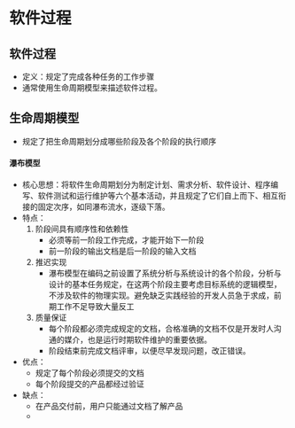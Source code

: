 # 软件过程
## 软件过程
- 定义：规定了完成各种任务的工作步骤
- 通常使用生命周期模型来描述软件过程。
## 生命周期模型
- 规定了把生命周期划分成哪些阶段及各个阶段的执行顺序
#### 瀑布模型
- 核心思想：将软件生命周期划分为制定计划、需求分析、软件设计、程序编写、软件测试和运行维护等六个基本活动，并且规定了它们自上而下、相互衔接的固定次序，如同瀑布流水，逐级下落。
- 特点：
  1. 阶段间具有顺序性和依赖性
     - 必须等前一阶段工作完成，才能开始下一阶段
     - 前一阶段的输出文档是后一阶段的输入文档  
  2. 推迟实现
     - 瀑布模型在编码之前设置了系统分析与系统设计的各个阶段，分析与设计的基本任务规定，在这两个阶段主要考虑目标系统的逻辑模型，不涉及软件的物理实现。避免缺乏实践经验的开发人员急于求成，前期工作不足导致大量反工
  3. 质量保证
     - 每个阶段都必须完成规定的文档，合格准确的文档不仅是开发时人沟通的媒介，也是运行时期软件维护的重要依据。
     - 阶段结束前完成文档评审，以便尽早发现问题，改正错误。
- 优点：
  - 规定了每个阶段必须提交的文档
  - 每个阶段提交的产品都经过验证
- 缺点：
  - 在产品交付前，用户只能通过文档了解产品
  - 

